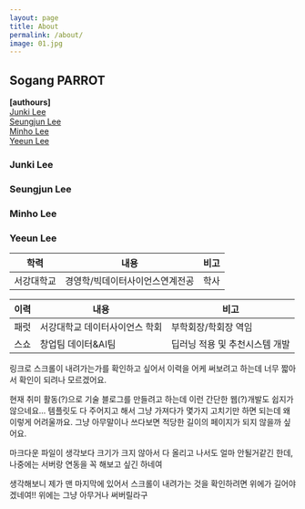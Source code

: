 ```yaml
---
layout: page
title: About
permalink: /about/
image: 01.jpg
---
```

## Sogang PARROT
<strong >[authours]</strong>\
[Junki Lee](#junki-lee)\
[Seungjun Lee](#seungjun-lee)\
[Minho Lee](#minho-lee)\
[Yeeun Lee](#yeeun-lee)

### Junki Lee



### Seungjun Lee

### Minho Lee

### Yeeun Lee

|학력|내용|비고|
|------|-------|--------|
|서강대학교|경영학/빅데이터사이언스연계전공|학사|

|이력|내용|비고|
|-----|-----|-----|
|패럿|서강대학교 데이터사이언스 학회|부학회장/학회장 역임|
|스쇼|창업팀 데이터&AI팀|딥러닝 적용 및 추천시스템 개발|여

링크로 스크롤이 내려가는가를 확인하고 싶어서 이력을 어케 써보려고 하는데 너무 짧아서 확인이 되려나 모르겠어요.

현재 취미 활동(?)으로 기술 블로그를 만들려고 하는데 이런 간단한 웹(?)개발도 쉽지가 않으네요... 템플릿도 다 주어지고 해서 그냥 가져다가 몇가지
고치기만 하면 되는데 왜 이렇게 어려울까요. 그냥 아무말이나 쓰다보면 적당한 길이의 페이지가 되지 않을까 싶어요.

마크다운 파일이 생각보다 크기가 크지 않아서 다 올리고 나서도 얼마 안될거같긴 한데, 나중에는 서버랑 연동을 꼭 해보고 싶긴 하네여

생각해보니 제가 맨 마지막에 있어서 스크롤이 내려가는 것을 확인하려면 위에가 길어야 겠네여!! 위에는 그냥 아무거나 써버릴라구


